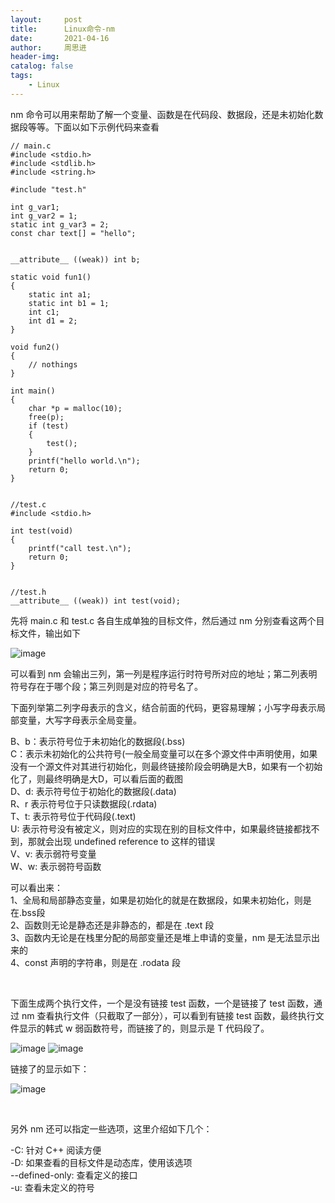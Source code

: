 ```yaml
---
layout:     post
title:      Linux命令-nm
date:       2021-04-16
author:     周思进
header-img:	
catalog: false
tags:
    - Linux
---
```


nm 命令可以用来帮助了解一个变量、函数是在代码段、数据段，还是未初始化数据段等等。下面以如下示例代码来查看


```
// main.c
#include <stdio.h>
#include <stdlib.h>
#include <string.h>

#include "test.h"

int g_var1;
int g_var2 = 1;
static int g_var3 = 2;
const char text[] = "hello";


__attribute__ ((weak)) int b;

static void fun1()
{
    static int a1;
    static int b1 = 1;
    int c1;
    int d1 = 2;
}

void fun2()
{
    // nothings
}

int main()
{
    char *p = malloc(10);
    free(p);
    if (test)
    {
        test();
    }
    printf("hello world.\n");
    return 0;
}


//test.c
#include <stdio.h>

int test(void)
{
    printf("call test.\n");
    return 0;
}


//test.h
__attribute__ ((weak)) int test(void);

```

先将 main.c 和 test.c 各自生成单独的目标文件，然后通过 nm 分别查看这两个目标文件，输出如下

![image](https://tva1.sinaimg.cn/large/008eGmZEly1gplxoexurej311o0k6dhz.jpg)



可以看到 nm 会输出三列，第一列是程序运行时符号所对应的地址；第二列表明符号存在于哪个段；第三列则是对应的符号名了。

下面列举第二列字母表示的含义，结合前面的代码，更容易理解；小写字母表示局部变量，大写字母表示全局变量。

B、b：表示符号位于未初始化的数据段(.bss)  
C：表示未初始化的公共符号(一般全局变量可以在多个源文件中声明使用，如果没有一个源文件对其进行初始化，则最终链接阶段会明确是大B，如果有一个初始化了，则最终明确是大D，可以看后面的截图  
D、d: 表示符号位于初始化的数据段(.data)  
R、r 表示符号位于只读数据段(.rdata)  
T、t: 表示符号位于代码段(.text)  
U: 表示符号没有被定义，则对应的实现在别的目标文件中，如果最终链接都找不到，那就会出现 undefined reference to 这样的错误  
V、v: 表示弱符号变量  
W、w: 表示弱符号函数  


可以看出来：  
1、全局和局部静态变量，如果是初始化的就是在数据段，如果未初始化，则是在.bss段  
2、函数则无论是静态还是非静态的，都是在 .text 段  
3、函数内无论是在栈里分配的局部变量还是堆上申请的变量，nm 是无法显示出来的  
4、const 声明的字符串，则是在 .rodata 段


<br/>

下面生成两个执行文件，一个是没有链接 test 函数，一个是链接了 test 函数，通过 nm 查看执行文件（只截取了一部分），可以看到有链接 test 函数，最终执行文件显示的韩式 w 弱函数符号，而链接了的，则显示是 T 代码段了。

![image](https://tva1.sinaimg.cn/large/008eGmZEly1gplz1mkd1bj313s08c0u5.jpg)
![image](https://tva1.sinaimg.cn/large/008eGmZEly1gplz25r18rj312s0a4t9p.jpg)

链接了的显示如下：

![image](https://tva1.sinaimg.cn/large/008eGmZEly1gplz3umkh2j311s0a6dgv.jpg)


<br/>

另外 nm 还可以指定一些选项，这里介绍如下几个：

-C: 针对 C++ 阅读方便  
-D: 如果查看的目标文件是动态库，使用该选项  
--defined-only: 查看定义的接口  
-u: 查看未定义的符号  
